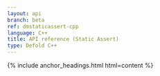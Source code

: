 ```yaml
---
layout: api
branch: beta
ref: dmstaticassert-cpp
language: C++
title: API reference (Static Assert)
type: Defold C++
---
```

{% include anchor_headings.html html=content %}